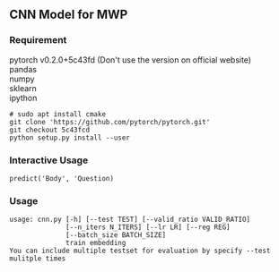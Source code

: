 ## CNN Model for MWP
### Requirement
pytorch v0.2.0+5c43fd (Don't use the version on official website)  
pandas  
numpy  
sklearn  
ipython  
```
# sudo apt install cmake
git clone 'https://github.com/pytorch/pytorch.git'
git checkout 5c43fcd
python setup.py install --user
```
### Interactive Usage
```
predict('Body', 'Question)
```

### Usage
```
usage: cnn.py [-h] [--test TEST] [--valid_ratio VALID_RATIO]
              [--n_iters N_ITERS] [--lr LR] [--reg REG]
              [--batch_size BATCH_SIZE]
              train embedding
You can include multiple testset for evaluation by specify --test mulitple times
```


